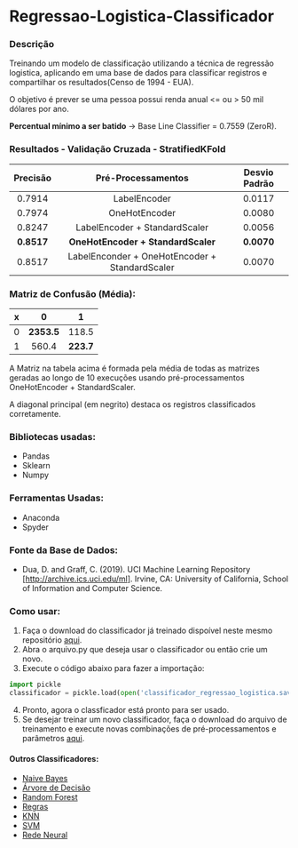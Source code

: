# Regressao-Logistica-Classificador
### Descrição
Treinando um modelo de classificação utilizando a técnica de regressão logistica, aplicando em uma base de dados para classificar registros e compartilhar os resultados(Censo de 1994 - EUA).

O objetivo é prever se uma pessoa possui renda anual <= ou > 50 mil dólares por ano.

**Percentual mínimo a ser batido** -> Base Line Classifier = 0.7559 (ZeroR).

### Resultados - Validação Cruzada - StratifiedKFold
**Precisão** | **Pré-Processamentos** | **Desvio Padrão**
| :------: | :------: | :------: |
0.7914 | LabelEncoder | 0.0117
0.7974 | OneHotEncoder | 0.0080
0.8247 | LabelEncoder + StandardScaler | 0.0056
**0.8517** | **OneHotEncoder + StandardScaler** | **0.0070**
0.8517 | LabelEnconder + OneHotEncoder + StandardScaler | 0.0070 

### Matriz de Confusão (Média):
**x** | 0 | 1
| :------: | :------: | :------: |
0 | **2353.5** | 118.5
1 | 560.4 | **223.7**

A Matriz na tabela acima é formada pela média de todas as matrizes geradas ao longo de 10 execuções usando pré-processamentos OneHotEncoder + StandardScaler.

A diagonal principal (em negrito) destaca os registros classificados corretamente.

### Bibliotecas usadas:
- Pandas
- Sklearn
- Numpy

### Ferramentas Usadas:
- Anaconda
- Spyder

### Fonte da Base de Dados: 
- Dua, D. and Graff, C. (2019). UCI Machine Learning Repository [http://archive.ics.uci.edu/ml]. Irvine, CA: University of California, School of Information and Computer Science.

### Como usar:
1. Faça o download do classificador já treinado dispoível neste mesmo repositório [aqui](https://github.com/juliomrodrigues/Regressao-Logistica-Classificador/blob/main/classificador_regressao_logistica.sav).
2. Abra o arquivo.py que deseja usar o classificador ou então crie um novo.
3. Execute o código abaixo para fazer a importação:
~~~~python
import pickle
classificador = pickle.load(open('classificador_regressao_logistica.sav', 'rb'))
~~~~~
4. Pronto, agora o classficador está pronto para ser usado.
5. Se desejar treinar um novo classificador, faça o download do arquivo de treinamento e execute novas combinações de pré-processamentos e parâmetros [aqui](https://github.com/juliomrodrigues/Regressao-Logistica-Classificador/blob/main/treinamento_regressao_logistica.py).

#### Outros Classificadores:
- [Naive Bayes](https://github.com/juliomrodrigues/Classificador-Naive-Bayes)
- [Árvore de Decisão](https://github.com/juliomrodrigues/Arvore-de-Decisao)
- [Random Forest](https://github.com/juliomrodrigues/Random-Forest-Classificador)
- [Regras](https://github.com/juliomrodrigues/Classificador-Regras)
- [KNN](https://github.com/juliomrodrigues/Classificador-KNN)
- [SVM](https://github.com/juliomrodrigues/Classificador-SVM)
- [Rede Neural](https://github.com/juliomrodrigues/Classificador-Rede-Neural)
